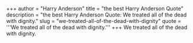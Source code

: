+++
author = "Harry Anderson"
title = "the best Harry Anderson Quote"
description = "the best Harry Anderson Quote: We treated all of the dead with dignity."
slug = "we-treated-all-of-the-dead-with-dignity"
quote = '''We treated all of the dead with dignity.'''
+++
We treated all of the dead with dignity.
